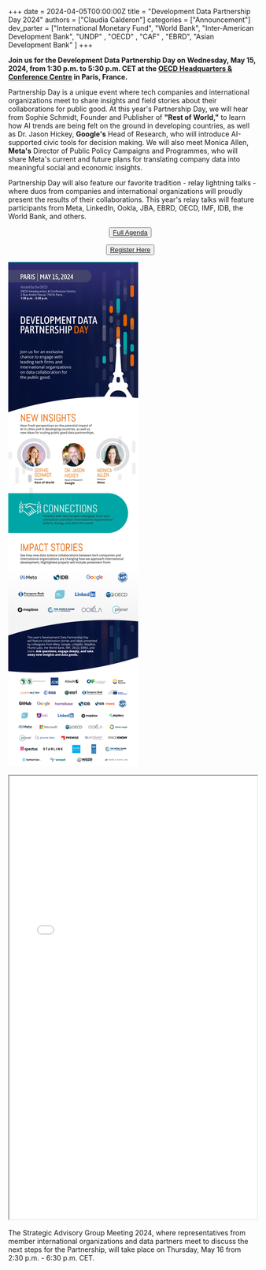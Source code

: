 +++
date =  2024-04-05T00:00:00Z
title = "Development Data Partnership Day 2024"
authors = ["Claudia Calderon"]
categories = ["Announcement"]
dev_parter = ["International Monetary Fund", "World Bank", "Inter-American Development Bank", "UNDP" , "OECD" , "CAF" , "EBRD", "Asian Development Bank" ]
+++

**Join us for the Development Data Partnership Day on Wednesday, May 15, 2024, from 1:30 p.m. to 5:30 p.m. CET at the [OECD Headquarters & Conference Centre](https://www.oecd.org/conference-centre/access/) in Paris, France.**

Partnership Day is a unique event where tech companies and international organizations meet to share insights and field stories about their collaborations for public good. At this year's Partnership Day, we will hear from Sophie Schmidt, Founder and Publisher of **"Rest of World,"** to learn how AI trends are being felt on the ground in developing countries, as well as Dr. Jason Hickey, **Google's** Head of Research, who will introduce AI-supported civic tools for decision making. We will also meet Monica Allen, **Meta's** Director of Public Policy Campaigns and Programmes, who will share Meta's current and future plans for translating company data into meaningful social and economic insights. 

Partnership Day will also feature our favorite tradition - relay lightning talks - where duos from companies and international organizations will proudly present the results of their collaborations. This year's relay talks will feature participants from Meta, LinkedIn, Ookla, JBA, EBRD, OECD, IMF, IDB, the World Bank, and others.

<p style="text-align:center">
    <button type="button" class="btn btn-outline-info"><a href="partnershipdayagenda2024.pdf"> Full Agenda
    </a>
    </button>
    &nbsp;
    
</p>

<p style="text-align:center">
    <button type="button" class="btn btn-outline-info"><a href="https://forms.office.com.mcas.ms/pages/responsepage.aspx?id=wP6iMWsmZ0y1bieW2PWcNnFCsHhxqiNJllqArA6vm_1UME01STJNWlFIV1U3TVcwNzRVRFpQVzY4Qy4u"> Register Here
    </a>
    </button>
    &nbsp;
    
</p>

![](DDP_2024_web.jpg)

<section id="agenda">
<iframe src="partnershipdayagenda2024.pdf#toolbar=0&statusbar=0&page=1" width="100%" height="900px">
</iframe>
</section>

The Strategic Advisory Group Meeting 2024, where representatives from member international organizations and data partners meet to discuss the next steps for the Partnership, will take place on Thursday, May 16 from 2:30 p.m. - 6:30 p.m. CET. 
